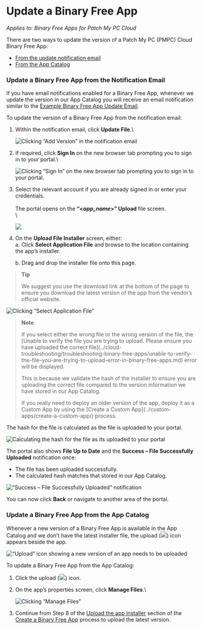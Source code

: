 # Update a Binary Free App

_Applies to: Binary Free Apps for Patch My PC Cloud_

There are two ways to update the version of a Patch My PC (PMPC) Cloud Binary Free App:

* [From the update notification email](update-a-binary-free-app.md#update-a-binary-free-app-from-the-notification-email)
* [From the App Catalog](update-a-binary-free-app.md#update-a-binary-free-app-from-the-app-catalog)

### Update a Binary Free App from the Notification Email

If you have email notifications enabled for a Binary Free App, whenever we update the version in our App Catalog you will receive an email notification similar to the [Example Binary Free App Update Email](../cloud-reference/cloud-email-reference/example-binary-free-app-update-email.md).

To update the version of a Binary Free App from the notification email:

1.  Within the notification email, click **Update File**.\\

    ![Clicking “Add Version” in the notification email](../../.gitbook/assets/image-\(401\).png)
2.  If required, click **Sign In** on the new browser tab prompting you to sign in to your portal.\\

    ![Clicking “Sign In” on the new browser tab prompting you to sign in to your portal.](../../.gitbook/assets/image-\(402\).png)
3.  Select the relevant account if you are already signed in or enter your credentials.\
    \
    The portal opens on the **“<**_**app\_name**_**>” Upload** file screen.\
    \\

    ![](../../.gitbook/assets/image-\(403\).png)
4.  On the **Upload File Installer** screen, either:\
    a. Click **Select Application File** and browse to the location containing the app’s installer.

    b. Drag and drop the installer file onto this page.

> **Tip**
>
> We suggest you use the download link at the bottom of the page to ensure you download the latest version of the app from the vendor’s official website.

![Clicking “Select Application File”](../../.gitbook/assets/image-\(404\).png)

> **Note**
>
> If you select either the wrong file or the wrong version of the file, the \[Unable to verify the file you are trying to upload. Please ensure you have uploaded the correct file]\(../cloud-troubleshooting/troubleshooting-binary-free-apps/unable-to-verify-the-file-you-are-trying-to-upload-error-in-binary-free-apps.md) error will be displayed.
>
> This is because we validate the hash of the installer to ensure you are uploading the correct file compared to the version information we have stored in our App Catalog.
>
> If you really need to deploy an older version of the app, deploy it as a Custom App by using the \[Create a Custom App]\(../custom-apps/create-a-custom-app/) process.

The hash for the file is calculated as the file is uploaded to your portal.

![Calculating the hash for the file as its uploaded to your portal](../../.gitbook/assets/image-\(405\).png)

The portal also shows **File Up to Date** and the **Success – File Successfully Uploaded** notification once:

* The file has been uploaded successfully.
* The calculated hash matches that stored in our App Catalog.

![“Success – File Successfully Uploaded” notification](../../.gitbook/assets/image-\(406\).png)

You can now click **Back** or navigate to another area of the portal.

### Update a Binary Free App from the App Catalog

Whenever a new version of a Binary Free App is available in the App Catalog and we don’t have the latest installer file, the upload (![](../../_images/image-\(407\).png%3E)) icon appears beside the app.

![“Upload” icon showing a new version of an app needs to be uploaded](../../.gitbook/assets/image-\(408\).png)

To update a Binary Free App from the App Catalog:

1. Click the upload (![](../../_images/image-\(407\).png%3E)) icon.
2.  On the app’s properties screen, click **Manage Files**.\\

    ![Clicking “Manage Files”](../../.gitbook/assets/image-\(409\).png)
3. Continue from Step 8 of the [Upload the app installer](deploy-a-binary-free-app.md#upload-the-app-installer) section of the [Create a Binary Free App](deploy-a-binary-free-app.md) process to upload the latest version.
